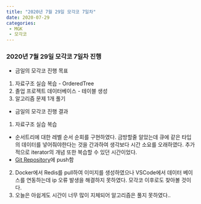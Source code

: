 ```yaml
---
title: "2020년 7월 29일 모각코 7일차"
date: 2020-07-29
categories: 
 - MGK  
 - 모각코
---  
```

 
### 2020년 7월 29일 모각코 7일차 진행  
+ 금일의 모각코 진행 목표  
 1. 자료구조 실습 복습 - OrderedTree   
 2. 졸업 프로젝트 데이터베이스 - 테이블 생성   
 3. 알고리즘 문제 1개 풀기  
    
     
+ 금일의 모각코 진행 결과  
 1. 자료구조 실습 복습  
  - 순서트리에 대한 레벨 순서 순회를 구현하였다. 금방할줄 알았는데 큐에 같은 타입의 데이터를 넣어줘야한다는 것을 간과하여 생각보다 시간 소요를 오래하였다. 추가적으로 iterator의 개념 또한 복습할 수 있던 시간이었다.   
  - [Git Repository](https://github.com/SuyeonChoi/Assignments/tree/master/DataStructure%20Review/OrderedTree)에 push함  
 2. Docker에서 Redis를 pull하여 이미지를 생성하였으나 VSCode에서 데이터 베이스를 연동하는데 ip 오류 발생을 해결하지 못하였다. 모각코 이후로도 찾아볼 것이다.  
 3. 오늘은 아쉽게도 시간이 너무 많이 지체되어 알고리즘은 풀지 못하였다..  
 
